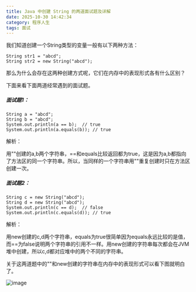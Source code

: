 ```yaml
---
title: Java 中创建 String 的两道面试题及详解
date: 2025-10-30 14:42:34
category: 程序人生
tags: 面试
---
```


我们知道创建一个String类型的变量一般有以下两种方法：

```
String str1 = "abcd";
String str2 = new String("abcd");
```

那么为什么会存在这两种创建方式呢，它们在内存中的表现形式各有什么区别？

下面来看下面两道经常遇到的面试题。

##### 面试题1：

```
String a = "abcd";
String b = "abcd";
System.out.println(a == b);  // true
System.out.println(a.equals(b)); // true
```

解析：

用""创建的a,b两个字符串，==和equals比较返回都为true，这是因为a,b都指向了方法区的同一个字符串。所以，当同样的一个字符串用""重复创建时只在方法区创建一次。

##### 面试题2：

```
String c = new String("abcd");
String d = new String("abcd");
System.out.println(c == d);  // false
System.out.println(c.equals(d)); // true
```

解析：

用new创建的c,d两个字符串，equals为true很简单因为equals永远比较的是值，而==为false说明两个字符串的引用不一样。用new创建的字符串每次都会在JVM堆中创建，所以c,d都对应堆中的两个不同的字符串。

关于这两道题中的""和new创建的字符串在内存中的表现形式可以看下图就明白了。

![image](https://www.programcreek.com/wp-content/uploads/2014/03/constructor-vs-double-quotes-Java-String-New-Page-650x324.png)